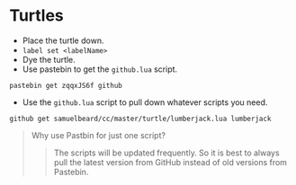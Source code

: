 # Turtles
- Place the turtle down.
- `label set <labelName>`
- Dye the turtle.
- Use pastebin to get the `github.lua` script.
```
pastebin get zqqxJS6f github
```
- Use the `github.lua` script to pull down whatever scripts you need.
```
github get samuelbeard/cc/master/turtle/lumberjack.lua lumberjack
```

> Why use Pastbin for just one script?
>> The scripts will be updated frequently. So it is best to always pull the latest version from GitHub instead of old versions from Pastebin.
